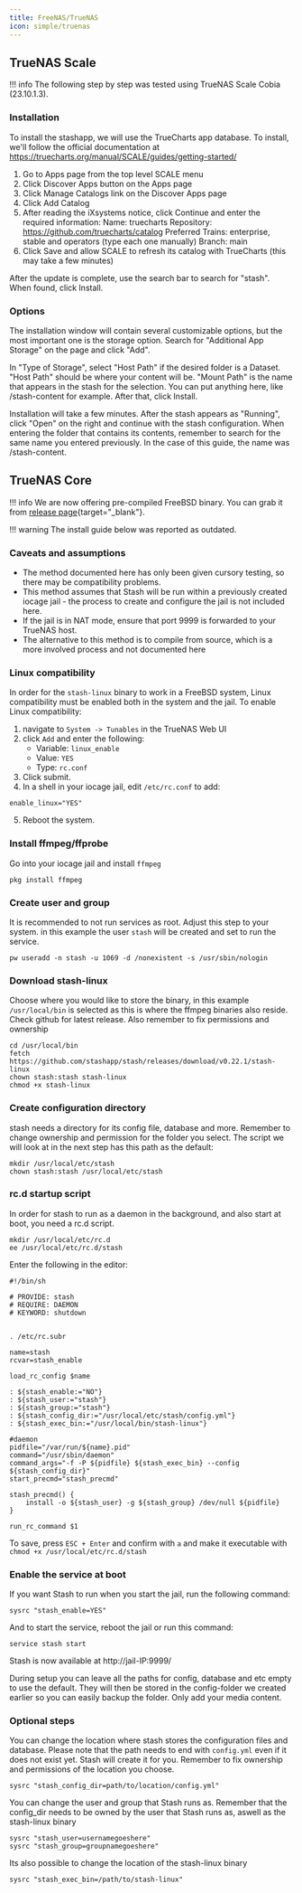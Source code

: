 ```yaml
---
title: FreeNAS/TrueNAS
icon: simple/truenas
---
```


## TrueNAS Scale

!!! info 
    The following step by step was tested using TrueNAS Scale Cobia (23.10.1.3).

### Installation

To install the stashapp, we will use the TrueCharts app database. To install, we'll follow the official documentation at https://truecharts.org/manual/SCALE/guides/getting-started/

1. Go to Apps page from the top level SCALE menu
2. Click Discover Apps button on the Apps page
3. Click Manage Catalogs link on the Discover Apps page
4. Click Add Catalog
5. After reading the iXsystems notice, click Continue and enter the required information: Name: truecharts Repository: https://github.com/truecharts/catalog Preferred Trains: enterprise, stable and operators (type each one manually) Branch: main
6. Click Save and allow SCALE to refresh its catalog with TrueCharts (this may take a few minutes)

After the update is complete, use the search bar to search for "stash". When found, click Install.

### Options

The installation window will contain several customizable options, but the most important one is the storage option. Search for "Additional App Storage" on the page and click "Add".

In "Type of Storage", select "Host Path" if the desired folder is a Dataset.
"Host Path" should be where your content will be.
"Mount Path" is the name that appears in the stash for the selection. You can put anything here, like /stash-content for example.
After that, click Install.

Installation will take a few minutes. After the stash appears as "Running", click "Open" on the right and continue with the stash configuration.
When entering the folder that contains its contents, remember to search for the same name you entered previously. In the case of this guide, the name was /stash-content.

## TrueNAS Core

!!! info
    We are now offering pre-compiled FreeBSD binary. You can grab it from [release page](https://github.com/stashapp/stash/releases/latest){target="_blank"}.

!!! warning
    The install guide below was reported as outdated.

### Caveats and assumptions

- The method documented here has only been given cursory testing, so there may be compatibility problems.
- This method assumes that Stash will be run within a previously created iocage jail - the process to create and configure the jail is not included here.
- If the jail is in NAT mode, ensure that port 9999 is forwarded to your TrueNAS host.
- The alternative to this method is to compile from source, which is a more involved process and not documented here

### Linux compatibility

In order for the `stash-linux` binary to work in a FreeBSD system, Linux compatibility must be enabled both in the system and the jail. To enable Linux compatibility:

1. navigate to `System -> Tunables` in the TrueNAS Web UI
2. click `Add` and enter the following:
    - Variable: `linux_enable`
    - Value: `YES`
    - Type: `rc.conf`
3. Click submit.
4. In a shell in your iocage jail, edit `/etc/rc.conf` to add:
```
enable_linux="YES"
```
5. Reboot the system.

### Install ffmpeg/ffprobe

Go into your iocage jail and install `ffmpeg`
```
pkg install ffmpeg
``` 

### Create user and group

It is recommended to not run services as root. Adjust this step to your system. in this example the user `stash` will be created and set to run the service.

```
pw useradd -n stash -u 1069 -d /nonexistent -s /usr/sbin/nologin
```

### Download stash-linux 

Choose where you would like to store the binary, in this example `/usr/local/bin` is selected as this is where the ffmpeg binaries also reside. Check github for latest release. Also remember to fix permissions and ownership
```
cd /usr/local/bin
fetch https://github.com/stashapp/stash/releases/download/v0.22.1/stash-linux
chown stash:stash stash-linux
chmod +x stash-linux
```

### Create configuration directory

stash needs a directory for its config file, database and more. Remember to change ownership and permission for the folder you select. The script we will look at in the next step has this path as the default:
```
mkdir /usr/local/etc/stash
chown stash:stash /usr/local/etc/stash
```

### rc.d startup script

In order for stash to run as a daemon in the background, and also start at boot, you need a rc.d script.  
```
mkdir /usr/local/etc/rc.d
ee /usr/local/etc/rc.d/stash
```
Enter the following in the editor:
```
#!/bin/sh

# PROVIDE: stash
# REQUIRE: DAEMON
# KEYWORD: shutdown


. /etc/rc.subr

name=stash
rcvar=stash_enable

load_rc_config $name

: ${stash_enable:="NO"}
: ${stash_user:="stash"}
: ${stash_group:="stash"}
: ${stash_config_dir:="/usr/local/etc/stash/config.yml"}
: ${stash_exec_bin:="/usr/local/bin/stash-linux"}

#daemon
pidfile="/var/run/${name}.pid"
command="/usr/sbin/daemon"
command_args="-f -P ${pidfile} ${stash_exec_bin} --config ${stash_config_dir}"
start_precmd="stash_precmd"

stash_precmd() {
    install -o ${stash_user} -g ${stash_group} /dev/null ${pidfile}
}

run_rc_command $1
```
To save, press `ESC + Enter` and confirm with `a` and make it executable with `chmod +x /usr/local/etc/rc.d/stash`

### Enable the service at boot

If you want Stash to run when you start the jail, run the following command:
```
sysrc "stash_enable=YES"
```
And to start the service, reboot the jail or run this command:
```
service stash start
```
Stash is now available at http://jail-IP:9999/ 

During setup you can leave all the paths for config, database and etc empty to use the default. They will then be stored in the config-folder we created earlier so you can easily backup the folder. Only add your media content. 

### Optional steps

You can change the location where stash stores the configuration files and database. Please note that the path needs to end with `config.yml` even if it does not exist yet. Stash will create it for you. Remember to fix ownership and permissions of the location you choose.
```
sysrc "stash_config_dir=path/to/location/config.yml"
```

You can change the user and group that Stash runs as. Remember that the config_dir needs to be owned by the user that Stash runs as, aswell as the stash-linux binary
```
sysrc "stash_user=usernamegoeshere"
sysrc "stash_group=groupnamegoeshere"
```

Its also possible to change the location of the stash-linux binary
```
sysrc "stash_exec_bin=/path/to/stash-linux"
